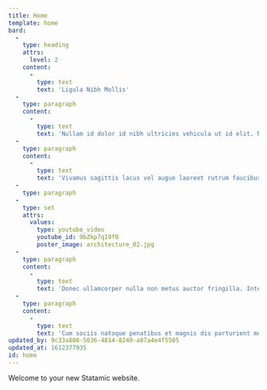 ```yaml
---
title: Home
template: home
bard:
  -
    type: heading
    attrs:
      level: 2
    content:
      -
        type: text
        text: 'Ligula Nibh Mollis'
  -
    type: paragraph
    content:
      -
        type: text
        text: 'Nullam id dolor id nibh ultricies vehicula ut id elit. Nullam id dolor id nibh ultricies vehicula ut id elit. Cras justo odio, dapibus ac facilisis in, egestas eget quam. Morbi leo risus, porta ac consectetur ac, vestibulum at eros. Nullam quis risus eget urna mollis ornare vel eu leo. Donec sed odio dui. Aenean eu leo quam. Pellentesque ornare sem lacinia quam venenatis vestibulum.'
  -
    type: paragraph
    content:
      -
        type: text
        text: 'Vivamus sagittis lacus vel augue laoreet rutrum faucibus dolor auctor. Fusce dapibus, tellus ac cursus commodo, tortor mauris condimentum nibh, ut fermentum massa justo sit amet risus. Fusce dapibus, tellus ac cursus commodo, tortor mauris condimentum nibh, ut fermentum massa justo sit amet risus. Praesent commodo cursus magna, vel scelerisque nisl consectetur et. Praesent commodo cursus magna, vel scelerisque nisl consectetur et.'
  -
    type: paragraph
  -
    type: set
    attrs:
      values:
        type: youtube_video
        youtube_id: 9bZkp7q19f0
        poster_image: architecture_02.jpg
  -
    type: paragraph
    content:
      -
        type: text
        text: 'Donec ullamcorper nulla non metus auctor fringilla. Integer posuere erat a ante venenatis dapibus posuere velit aliquet. Praesent commodo cursus magna, vel scelerisque nisl consectetur et. Etiam porta sem malesuada magna mollis euismod. Donec sed odio dui. Duis mollis, est non commodo luctus, nisi erat porttitor ligula, eget lacinia odio sem nec elit.'
  -
    type: paragraph
    content:
      -
        type: text
        text: 'Cum sociis natoque penatibus et magnis dis parturient montes, nascetur ridiculus mus. Donec ullamcorper nulla non metus auctor fringilla. Vestibulum id ligula porta felis euismod semper. Vivamus sagittis lacus vel augue laoreet rutrum faucibus dolor auctor. Donec sed odio dui. Fusce dapibus, tellus ac cursus commodo, tortor mauris condimentum nibh, ut fermentum massa justo sit amet risus. Donec id elit non mi porta gravida at eget metus.'
updated_by: 9c33a808-5036-4814-8240-a87a4e4f5505
updated_at: 1612377935
id: home
---
```

Welcome to your new Statamic website.
